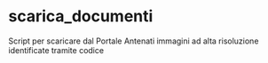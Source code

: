 # scarica_documenti
Script per scaricare dal Portale Antenati immagini ad alta risoluzione identificate tramite codice
